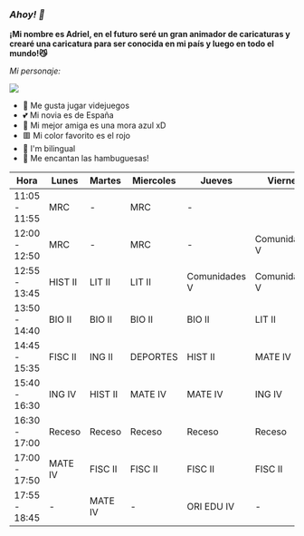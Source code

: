 ### *Ahoy! 🍔*

**¡Mi nombre es Adriel, en el futuro seré un gran animador de caricaturas y crearé una caricatura para ser conocida en mi país y luego en todo el mundo!😼**

 _Mi personaje:_ 

![](https://user-images.githubusercontent.com/114208147/218566741-0c00df16-8b87-4537-8470-148676f96f99.gif)



- 👾 Me gusta jugar videjuegos 
- 💕 Mi novia es de España
- 💙 Mi mejor amiga es una mora azul xD
- 🟥 Mi color favorito es el rojo
- 💬 I'm bilingual
- 🍔 Me encantan las hambuguesas!


| Hora          | Lunes   | Martes  | Miercoles | Jueves        | Viernes       |
|---------------|---------|---------|-----------|---------------|---------------|
| 11:05 - 11:55 | MRC     | -       | MRC       | -             |               |
| 12:00 - 12:50 | MRC     | -       | MRC       | -             | Comunidades V |
| 12:55 - 13:45 | HIST II | LIT II  | LIT II    | Comunidades V | Comunidades V |
| 13:50 - 14:40 | BIO II  | BIO II  | BIO II    | BIO II        | LIT II        |
| 14:45 - 15:35 | FISC II | ING II  | DEPORTES  | HIST II       | MATE IV       |
| 15:40 - 16:30 | ING IV  | HIST II | MATE IV   | MATE IV       | ING IV        |
| 16:30 - 17:00 | Receso  | Receso  | Receso    | Receso        | Receso        |
| 17:00 - 17:50 | MATE IV | FISC II | FISC II   | FISC II       | FISC II       |
| 17:55 - 18:45 | -       | MATE IV | -         | ORI EDU IV    | -             |
